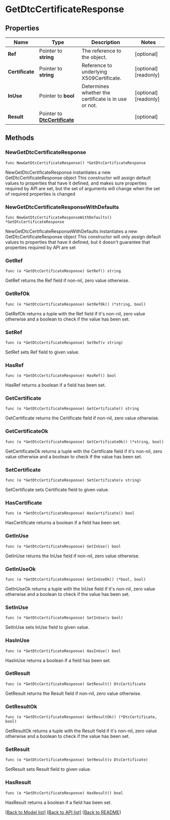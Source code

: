 # GetDtcCertificateResponse

## Properties

Name | Type | Description | Notes
------------ | ------------- | ------------- | -------------
**Ref** | Pointer to **string** | The reference to the object. | [optional] 
**Certificate** | Pointer to **string** | Reference to underlying X509Certificate. | [optional] [readonly] 
**InUse** | Pointer to **bool** | Determines whether the certificate is in use or not. | [optional] [readonly] 
**Result** | Pointer to [**DtcCertificate**](DtcCertificate.md) |  | [optional] 

## Methods

### NewGetDtcCertificateResponse

`func NewGetDtcCertificateResponse() *GetDtcCertificateResponse`

NewGetDtcCertificateResponse instantiates a new GetDtcCertificateResponse object
This constructor will assign default values to properties that have it defined,
and makes sure properties required by API are set, but the set of arguments
will change when the set of required properties is changed

### NewGetDtcCertificateResponseWithDefaults

`func NewGetDtcCertificateResponseWithDefaults() *GetDtcCertificateResponse`

NewGetDtcCertificateResponseWithDefaults instantiates a new GetDtcCertificateResponse object
This constructor will only assign default values to properties that have it defined,
but it doesn't guarantee that properties required by API are set

### GetRef

`func (o *GetDtcCertificateResponse) GetRef() string`

GetRef returns the Ref field if non-nil, zero value otherwise.

### GetRefOk

`func (o *GetDtcCertificateResponse) GetRefOk() (*string, bool)`

GetRefOk returns a tuple with the Ref field if it's non-nil, zero value otherwise
and a boolean to check if the value has been set.

### SetRef

`func (o *GetDtcCertificateResponse) SetRef(v string)`

SetRef sets Ref field to given value.

### HasRef

`func (o *GetDtcCertificateResponse) HasRef() bool`

HasRef returns a boolean if a field has been set.

### GetCertificate

`func (o *GetDtcCertificateResponse) GetCertificate() string`

GetCertificate returns the Certificate field if non-nil, zero value otherwise.

### GetCertificateOk

`func (o *GetDtcCertificateResponse) GetCertificateOk() (*string, bool)`

GetCertificateOk returns a tuple with the Certificate field if it's non-nil, zero value otherwise
and a boolean to check if the value has been set.

### SetCertificate

`func (o *GetDtcCertificateResponse) SetCertificate(v string)`

SetCertificate sets Certificate field to given value.

### HasCertificate

`func (o *GetDtcCertificateResponse) HasCertificate() bool`

HasCertificate returns a boolean if a field has been set.

### GetInUse

`func (o *GetDtcCertificateResponse) GetInUse() bool`

GetInUse returns the InUse field if non-nil, zero value otherwise.

### GetInUseOk

`func (o *GetDtcCertificateResponse) GetInUseOk() (*bool, bool)`

GetInUseOk returns a tuple with the InUse field if it's non-nil, zero value otherwise
and a boolean to check if the value has been set.

### SetInUse

`func (o *GetDtcCertificateResponse) SetInUse(v bool)`

SetInUse sets InUse field to given value.

### HasInUse

`func (o *GetDtcCertificateResponse) HasInUse() bool`

HasInUse returns a boolean if a field has been set.

### GetResult

`func (o *GetDtcCertificateResponse) GetResult() DtcCertificate`

GetResult returns the Result field if non-nil, zero value otherwise.

### GetResultOk

`func (o *GetDtcCertificateResponse) GetResultOk() (*DtcCertificate, bool)`

GetResultOk returns a tuple with the Result field if it's non-nil, zero value otherwise
and a boolean to check if the value has been set.

### SetResult

`func (o *GetDtcCertificateResponse) SetResult(v DtcCertificate)`

SetResult sets Result field to given value.

### HasResult

`func (o *GetDtcCertificateResponse) HasResult() bool`

HasResult returns a boolean if a field has been set.


[[Back to Model list]](../README.md#documentation-for-models) [[Back to API list]](../README.md#documentation-for-api-endpoints) [[Back to README]](../README.md)


